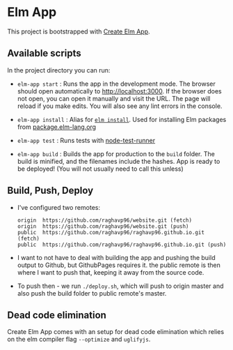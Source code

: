 # Elm App

This project is bootstrapped with [Create Elm App](https://github.com/halfzebra/create-elm-app).


## Available scripts

In the project directory you can run:

- `elm-app start` : Runs the app in the development mode. The browser should open automatically to [http://localhost:3000](http://localhost:3000). If the browser does not open, you can open it manually and visit the URL. The page will reload if you make edits. You will also see any lint errors in the console.

- `elm-app install` : Alias for [`elm install`](http://guide.elm-lang.org/get_started.html#elm-install). Used for installing Elm packages from [package.elm-lang.org](http://package.elm-lang.org/)

- `elm-app test` : Runs tests with [node-test-runner](https://github.com/rtfeldman/node-test-runner/tree/master)

- `elm-app build` : Builds the app for production to the `build` folder. The build is minified, and the filenames include the hashes. App is ready to be deployed! (You will not usually need to call this unless)


## Build, Push, Deploy
- I've configured two remotes:
    ```
    origin	https://github.com/raghavp96/website.git (fetch)
    origin	https://github.com/raghavp96/website.git (push)
    public	https://github.com/raghavp96/raghavp96.github.io.git (fetch)
    public	https://github.com/raghavp96/raghavp96.github.io.git (push)
    ```

- I want to not have to deal with building the app and pushing the build output to Github, but GithubPages requires it. the public remote is then where I want to push that, keeping it away from the source code.

- To push then - we run `./deploy.sh`, which will push to origin master and also push the build folder to public remote's master.

## Dead code elimination

Create Elm App comes with an setup for dead code elimination which relies on the elm compiler flag `--optimize` and `uglifyjs`.